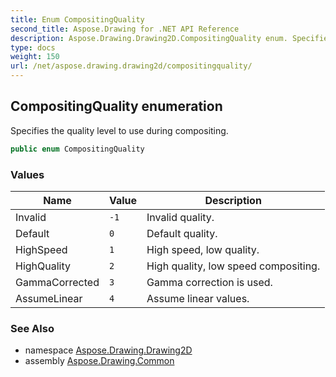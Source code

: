 ```yaml
---
title: Enum CompositingQuality
second_title: Aspose.Drawing for .NET API Reference
description: Aspose.Drawing.Drawing2D.CompositingQuality enum. Specifies the quality level to use during compositing
type: docs
weight: 150
url: /net/aspose.drawing.drawing2d/compositingquality/
---
```

## CompositingQuality enumeration

Specifies the quality level to use during compositing.

```csharp
public enum CompositingQuality
```

### Values

| Name | Value | Description |
| --- | --- | --- |
| Invalid | `-1` | Invalid quality. |
| Default | `0` | Default quality. |
| HighSpeed | `1` | High speed, low quality. |
| HighQuality | `2` | High quality, low speed compositing. |
| GammaCorrected | `3` | Gamma correction is used. |
| AssumeLinear | `4` | Assume linear values. |

### See Also

* namespace [Aspose.Drawing.Drawing2D](../../aspose.drawing.drawing2d/)
* assembly [Aspose.Drawing.Common](../../)


